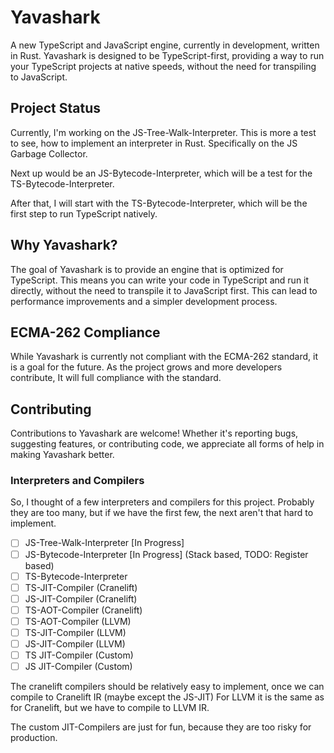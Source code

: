 # Yavashark

A new TypeScript and JavaScript engine, currently in development, written in Rust. Yavashark is designed to be
TypeScript-first, providing a way to run your TypeScript projects at native speeds, without the need for transpiling to
JavaScript.

## Project Status

Currently, I'm working on the JS-Tree-Walk-Interpreter. This is more a test to see, how to implement an interpreter in
Rust.
Specifically on the JS Garbage Collector.

Next up would be an JS-Bytecode-Interpreter, which will be a test for the TS-Bytecode-Interpreter.

After that, I will start with the TS-Bytecode-Interpreter, which will be the first step to run TypeScript natively.

## Why Yavashark?

The goal of Yavashark is to provide an engine that is optimized for TypeScript. This means you can write your code in
TypeScript and run it directly, without the need to transpile it to JavaScript first. This can lead to performance
improvements and a simpler development process.

## ECMA-262 Compliance

While Yavashark is currently not compliant with the ECMA-262 standard, it is a goal for the future. As the project grows
and more developers contribute, It will full compliance with the standard.

## Contributing

Contributions to Yavashark are welcome! Whether it's reporting bugs, suggesting features, or contributing code, we
appreciate all forms of help in making Yavashark better.

### Interpreters and Compilers

So, I thought of a few interpreters and compilers for this project. Probably they are too many, but if we have the first
few, the next aren't that hard to implement.

- [ ] JS-Tree-Walk-Interpreter [In Progress]
- [ ] JS-Bytecode-Interpreter  [In Progress] (Stack based, TODO: Register based)
- [ ] TS-Bytecode-Interpreter
- [ ] TS-JIT-Compiler (Cranelift)
- [ ] JS-JIT-Compiler (Cranelift)
- [ ] TS-AOT-Compiler (Cranelift)
- [ ] TS-AOT-Compiler (LLVM)
- [ ] TS-JIT-Compiler (LLVM)
- [ ] JS-JIT-Compiler (LLVM)
- [ ] TS JIT-Compiler (Custom)
- [ ] JS JIT-Compiler (Custom)

The cranelift compilers should be relatively easy to implement, once we can compile to Cranelift IR (maybe except the
JS-JIT)
For LLVM it is the same as for Cranelift, but we have to compile to LLVM IR.

The custom JIT-Compilers are just for fun, because they are too risky for production.